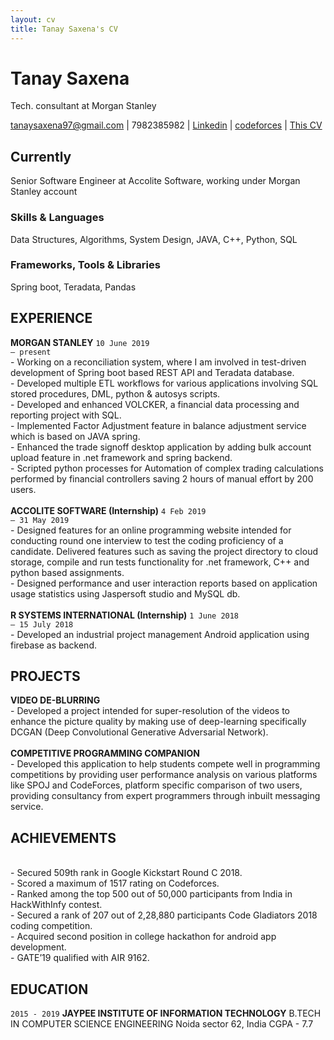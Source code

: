 ```yaml
---
layout: cv
title: Tanay Saxena's CV
---
```

# Tanay Saxena
Tech. consultant at Morgan Stanley

<div id="webaddress">
<a href="tanaysaxena97@gmail.com">tanaysaxena97@gmail.com</a>
| 7982385982
| <a href="http://www.linkedin.com/in/tanay-saxena-2504">Linkedin</a>
| <a href="http://codeforces.com/profile/tysamurai">codeforces</a>
| <a href="https://tysamurai97.github.io/markdown-cv/">This CV</a>
</div>


## Currently
Senior Software Engineer at Accolite Software, working under Morgan Stanley account

### Skills & Languages
Data Structures, Algorithms, System Design, JAVA, C++, Python, SQL

### Frameworks, Tools & Libraries
Spring boot, Teradata, Pandas

## EXPERIENCE

__MORGAN STANLEY__
`10 June 2019`
<br>
`– present`
<br>- Working on a reconciliation system, where I am involved in test-driven development of Spring boot based REST API and Teradata database.
<br>- Developed multiple ETL workflows for various applications involving SQL stored procedures, DML, python & autosys scripts.
<br>- Developed and enhanced VOLCKER, a financial data processing and reporting project with SQL.
<br>- Implemented Factor Adjustment feature in balance adjustment service which is based on JAVA spring.
<br>- Enhanced the trade signoff desktop application by adding bulk account upload feature in .net framework and spring backend.
<br>- Scripted python processes for Automation of complex trading calculations performed by financial controllers saving 2 hours of manual effort by 200 users.<br>
<br>
__ACCOLITE SOFTWARE (Internship)__
`4 Feb 2019`
<br>
`– 31 May 2019`
<br>- Designed features for an online programming website intended for conducting round one
interview to test the coding proficiency of a candidate. Delivered features such
as saving the project directory to cloud storage, compile and run tests functionality
for .net framework, C++ and python based assignments.
<br>- Designed performance and user interaction reports based on application usage statistics using Jaspersoft studio and MySQL db.<br>
<br>
__R SYSTEMS INTERNATIONAL (Internship)__
`1 June 2018`
<br>
`– 15 July 2018`
<br>- Developed an industrial project management Android application using firebase
as backend.

## PROJECTS
__VIDEO DE-BLURRING__
<br>- Developed a project intended for super-resolution of the videos to enhance the picture quality by making use of
deep-learning specifically DCGAN (Deep Convolutional Generative
Adversarial Network).<br>
<br>
__COMPETITIVE PROGRAMMING COMPANION__
<br>- Developed this application to help students compete well in programming
competitions by providing user performance analysis on various
platforms like SPOJ and CodeForces, platform specific comparison of two users,
providing consultancy from expert programmers through inbuilt messaging service.
<br>

## ACHIEVEMENTS
<br>- Secured 509th rank in Google
Kickstart Round C 2018.
<br>- Scored a maximum of 1517
rating on Codeforces.
<br>- Ranked among the
top 500 out of 50,000
participants from India
in HackWithInfy contest.
<br>- Secured a rank of 207
out of 2,28,880 participants
Code Gladiators 2018 coding
competition.
<br>- Acquired second position in
college hackathon for
android app development.
<br>- GATE’19 qualified with
AIR 9162.

## EDUCATION
`2015 - 2019`
__JAYPEE INSTITUTE OF INFORMATION TECHNOLOGY__
B.TECH IN COMPUTER SCIENCE
ENGINEERING
Noida sector 62, India
CGPA - 7.7

<!-- ### Footer

Last updated: June 2020 -->
